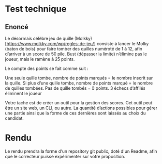 # Test technique

## Enoncé

Le désormais célèbre jeu de quille (Molkky)[https://www.molkky.com/wp/regles-de-jeu/] consiste à lancer le Molky (baton de bois) pour faire tomber des quilles numéroté de 1 à 12, afin d’arriver à un score de 50 pile. Bust (dépasser la limite) n’élimine pas le joueur, mais le ramène à 25 points.

Le compte des points se fait comme suit :

Une seule quille tombe, nombre de points marqués = le nombre inscrit sur la quille.
Si plus d’une quille tombe, nombre de points marqué = le nombre de quilles tombées.
Pas de quille tombés = 0 points. 3 échecs d’affilés éliminent le joueur

Votre tache est de créer un outil pour la gestion des scores. Cet outil peut être un site web, un CLI, ou autre. La quantité d’actions possibles pour gérer une partie ainsi que la forme de ces dernières sont laissés au choix du candidat.

# Rendu

Le rendu prendra la forme d'un repository git public, doté d'un Readme, afin que le correcteur puisse expérimenter sur votre proposition.
